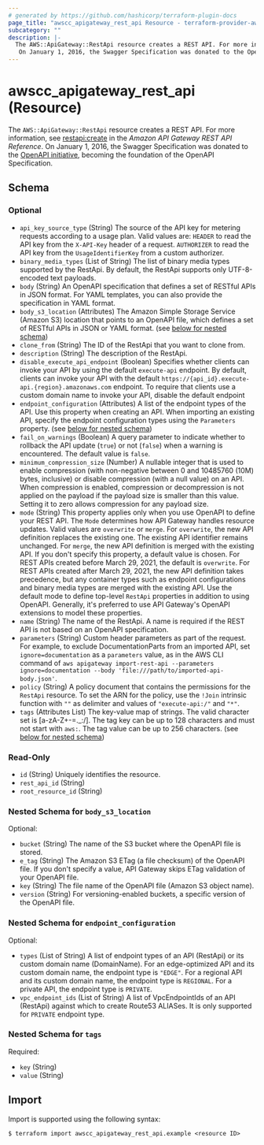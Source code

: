 ```yaml
---
# generated by https://github.com/hashicorp/terraform-plugin-docs
page_title: "awscc_apigateway_rest_api Resource - terraform-provider-awscc"
subcategory: ""
description: |-
  The AWS::ApiGateway::RestApi resource creates a REST API. For more information, see restapi:create https://docs.aws.amazon.com/apigateway/latest/api/API_CreateRestApi.html in the Amazon API Gateway REST API Reference.
   On January 1, 2016, the Swagger Specification was donated to the OpenAPI initiative https://docs.aws.amazon.com/https://www.openapis.org/, becoming the foundation of the OpenAPI Specification.
---
```


# awscc_apigateway_rest_api (Resource)

The ``AWS::ApiGateway::RestApi`` resource creates a REST API. For more information, see [restapi:create](https://docs.aws.amazon.com/apigateway/latest/api/API_CreateRestApi.html) in the *Amazon API Gateway REST API Reference*.
 On January 1, 2016, the Swagger Specification was donated to the [OpenAPI initiative](https://docs.aws.amazon.com/https://www.openapis.org/), becoming the foundation of the OpenAPI Specification.



<!-- schema generated by tfplugindocs -->
## Schema

### Optional

- `api_key_source_type` (String) The source of the API key for metering requests according to a usage plan. Valid values are: ``HEADER`` to read the API key from the ``X-API-Key`` header of a request. ``AUTHORIZER`` to read the API key from the ``UsageIdentifierKey`` from a custom authorizer.
- `binary_media_types` (List of String) The list of binary media types supported by the RestApi. By default, the RestApi supports only UTF-8-encoded text payloads.
- `body` (String) An OpenAPI specification that defines a set of RESTful APIs in JSON format. For YAML templates, you can also provide the specification in YAML format.
- `body_s3_location` (Attributes) The Amazon Simple Storage Service (Amazon S3) location that points to an OpenAPI file, which defines a set of RESTful APIs in JSON or YAML format. (see [below for nested schema](#nestedatt--body_s3_location))
- `clone_from` (String) The ID of the RestApi that you want to clone from.
- `description` (String) The description of the RestApi.
- `disable_execute_api_endpoint` (Boolean) Specifies whether clients can invoke your API by using the default ``execute-api`` endpoint. By default, clients can invoke your API with the default ``https://{api_id}.execute-api.{region}.amazonaws.com`` endpoint. To require that clients use a custom domain name to invoke your API, disable the default endpoint
- `endpoint_configuration` (Attributes) A list of the endpoint types of the API. Use this property when creating an API. When importing an existing API, specify the endpoint configuration types using the ``Parameters`` property. (see [below for nested schema](#nestedatt--endpoint_configuration))
- `fail_on_warnings` (Boolean) A query parameter to indicate whether to rollback the API update (``true``) or not (``false``) when a warning is encountered. The default value is ``false``.
- `minimum_compression_size` (Number) A nullable integer that is used to enable compression (with non-negative between 0 and 10485760 (10M) bytes, inclusive) or disable compression (with a null value) on an API. When compression is enabled, compression or decompression is not applied on the payload if the payload size is smaller than this value. Setting it to zero allows compression for any payload size.
- `mode` (String) This property applies only when you use OpenAPI to define your REST API. The ``Mode`` determines how API Gateway handles resource updates.
 Valid values are ``overwrite`` or ``merge``. 
 For ``overwrite``, the new API definition replaces the existing one. The existing API identifier remains unchanged.
  For ``merge``, the new API definition is merged with the existing API.
 If you don't specify this property, a default value is chosen. For REST APIs created before March 29, 2021, the default is ``overwrite``. For REST APIs created after March 29, 2021, the new API definition takes precedence, but any container types such as endpoint configurations and binary media types are merged with the existing API. 
 Use the default mode to define top-level ``RestApi`` properties in addition to using OpenAPI. Generally, it's preferred to use API Gateway's OpenAPI extensions to model these properties.
- `name` (String) The name of the RestApi. A name is required if the REST API is not based on an OpenAPI specification.
- `parameters` (String) Custom header parameters as part of the request. For example, to exclude DocumentationParts from an imported API, set ``ignore=documentation`` as a ``parameters`` value, as in the AWS CLI command of ``aws apigateway import-rest-api --parameters ignore=documentation --body 'file:///path/to/imported-api-body.json'``.
- `policy` (String) A policy document that contains the permissions for the ``RestApi`` resource. To set the ARN for the policy, use the ``!Join`` intrinsic function with ``""`` as delimiter and values of ``"execute-api:/"`` and ``"*"``.
- `tags` (Attributes List) The key-value map of strings. The valid character set is [a-zA-Z+-=._:/]. The tag key can be up to 128 characters and must not start with ``aws:``. The tag value can be up to 256 characters. (see [below for nested schema](#nestedatt--tags))

### Read-Only

- `id` (String) Uniquely identifies the resource.
- `rest_api_id` (String)
- `root_resource_id` (String)

<a id="nestedatt--body_s3_location"></a>
### Nested Schema for `body_s3_location`

Optional:

- `bucket` (String) The name of the S3 bucket where the OpenAPI file is stored.
- `e_tag` (String) The Amazon S3 ETag (a file checksum) of the OpenAPI file. If you don't specify a value, API Gateway skips ETag validation of your OpenAPI file.
- `key` (String) The file name of the OpenAPI file (Amazon S3 object name).
- `version` (String) For versioning-enabled buckets, a specific version of the OpenAPI file.


<a id="nestedatt--endpoint_configuration"></a>
### Nested Schema for `endpoint_configuration`

Optional:

- `types` (List of String) A list of endpoint types of an API (RestApi) or its custom domain name (DomainName). For an edge-optimized API and its custom domain name, the endpoint type is ``"EDGE"``. For a regional API and its custom domain name, the endpoint type is ``REGIONAL``. For a private API, the endpoint type is ``PRIVATE``.
- `vpc_endpoint_ids` (List of String) A list of VpcEndpointIds of an API (RestApi) against which to create Route53 ALIASes. It is only supported for ``PRIVATE`` endpoint type.


<a id="nestedatt--tags"></a>
### Nested Schema for `tags`

Required:

- `key` (String)
- `value` (String)

## Import

Import is supported using the following syntax:

```shell
$ terraform import awscc_apigateway_rest_api.example <resource ID>
```
